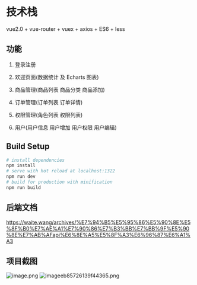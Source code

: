 # 技术栈

vue2.0 + vue-router + vuex + axios + ES6 + less

## 功能

1. 登录注册

2. 欢迎页面(数据统计 及 Echarts 图表)

3. 商品管理(商品列表 商品分类 商品添加)

4. 订单管理(订单列表 订单详情)

5. 权限管理(角色列表 权限列表)

6. 用户(用户信息 用户增加 用户权限 用户编辑)


## Build Setup

``` bash
# install dependencies
npm install
# serve with hot reload at localhost:1322
npm run dev
# build for production with minification
npm run build
```

## 后端文档

https://waite.wang/archives/%E7%94%B5%E5%95%86%E5%90%8E%E5%8F%B0%E7%AE%A1%E7%90%86%E7%B3%BB%E7%BB%9F%E5%90%8E%E7%AB%AFapi%E6%8E%A5%E5%8F%A3%E6%96%87%E6%A1%A3


## 项目截图

![image.png](https://img.waite.wang/images/2022/11/02/image.png)
![imageeb85726139f44365.png](https://img.waite.wang/images/2022/11/02/imageeb85726139f44365.png)
